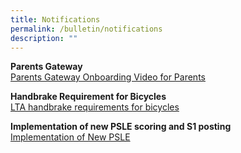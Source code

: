```yaml
---
title: Notifications
permalink: /bulletin/notifications
description: ""
---
```

**Parents Gateway**<br>
[Parents Gateway Onboarding Video for Parents](https://www.youtube.com/embed/tW9jwyuovOo)

**Handbrake Requirement for Bicycles**<br>
[LTA handbrake requirements for bicycles](/files/LTA%20handbrake%20requirements%20for%20bicycles_print.pdf)

**Implementation of new PSLE scoring and S1 posting**<br>
[Implementation of New PSLE](/files/Implementation%20of%20New%20PSLE.pdf)


